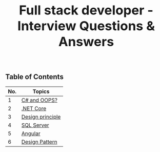 #  

<div>
    <br>
    <h1 align="center" style="font-size: 40px"><strong>Full stack developer - Interview Questions & Answers </strong></h1> <br>
</div>

## Table of Contents

| No. | Topics |
| --- | --------- |
|1  | [C# and OOPS?](./CsharpOops.md) |
|2  | [.NET Core](./DotnetCore) |
|3  | [Design principle](./DesginPrinciple) |
|4  | [SQL Server](./SQLServer) |
|5  | [Angular](./Angular) |
|6  | [Design Pattern](./DesignPattern) |
